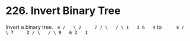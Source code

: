 # 226. Invert Binary Tree
Invert a binary tree.
`
     4
   /   \
  2     7
 / \   / \
1   3 6   9`
to
`     4
   /   \
  7     2
 / \   / \
9   6 3   1`